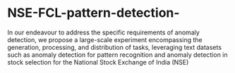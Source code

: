 # NSE-FCL-pattern-detection-
In our endeavour to address the specific requirements of anomaly detection, we propose a large-scale experiment encompassing the generation, processing, and distribution of tasks, leveraging text datasets such as anomaly detection for pattern recognition and anomaly detection in stock selection for the National Stock Exchange of India (NSE)
